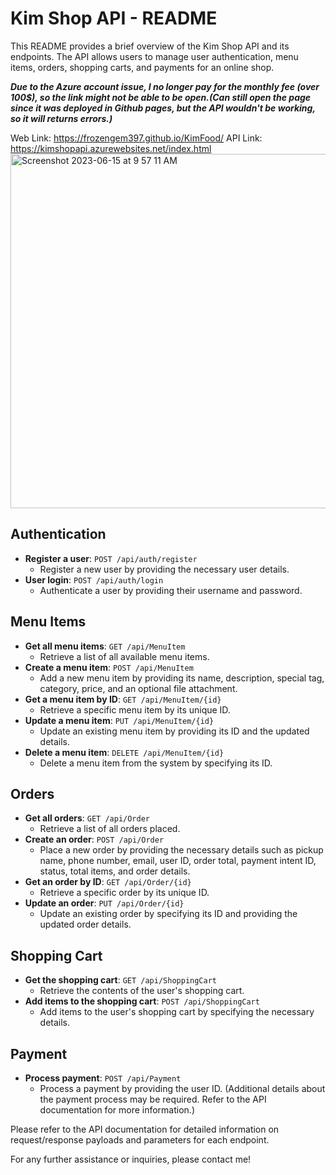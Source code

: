 # Kim Shop API - README

This README provides a brief overview of the Kim Shop API and its endpoints. The API allows users to manage user authentication, menu items, orders, shopping carts, and payments for an online shop.

**_Due to the Azure account issue, I no longer pay for the monthly fee (over 100$), so the link might not be able to be open.(Can still open the page since it was deployed in Github pages, but the API wouldn't be working, so it will returns errors.)_**

Web Link: https://frozengem397.github.io/KimFood/
API Link: https://kimshopapi.azurewebsites.net/index.html
<img width="567" alt="Screenshot 2023-06-15 at 9 57 11 AM" src="https://github.com/frozengem397/Food_Menu/assets/77391202/3eea90a9-4f62-4529-8014-6e063e8eaf47">

## Authentication

- **Register a user**: `POST /api/auth/register`
  - Register a new user by providing the necessary user details.
- **User login**: `POST /api/auth/login`
  - Authenticate a user by providing their username and password.

## Menu Items

- **Get all menu items**: `GET /api/MenuItem`
  - Retrieve a list of all available menu items.
- **Create a menu item**: `POST /api/MenuItem`
  - Add a new menu item by providing its name, description, special tag, category, price, and an optional file attachment.
- **Get a menu item by ID**: `GET /api/MenuItem/{id}`
  - Retrieve a specific menu item by its unique ID.
- **Update a menu item**: `PUT /api/MenuItem/{id}`
  - Update an existing menu item by providing its ID and the updated details.
- **Delete a menu item**: `DELETE /api/MenuItem/{id}`
  - Delete a menu item from the system by specifying its ID.

## Orders

- **Get all orders**: `GET /api/Order`
  - Retrieve a list of all orders placed.
- **Create an order**: `POST /api/Order`
  - Place a new order by providing the necessary details such as pickup name, phone number, email, user ID, order total, payment intent ID, status, total items, and order details.
- **Get an order by ID**: `GET /api/Order/{id}`
  - Retrieve a specific order by its unique ID.
- **Update an order**: `PUT /api/Order/{id}`
  - Update an existing order by specifying its ID and providing the updated order details.

## Shopping Cart

- **Get the shopping cart**: `GET /api/ShoppingCart`
  - Retrieve the contents of the user's shopping cart.
- **Add items to the shopping cart**: `POST /api/ShoppingCart`
  - Add items to the user's shopping cart by specifying the necessary details.

## Payment

- **Process payment**: `POST /api/Payment`
  - Process a payment by providing the user ID. (Additional details about the payment process may be required. Refer to the API documentation for more information.)

Please refer to the API documentation for detailed information on request/response payloads and parameters for each endpoint.

For any further assistance or inquiries, please contact me!
